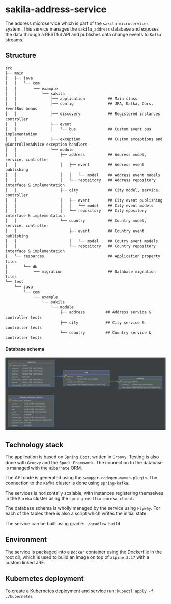 # sakila-address-service

The address microservice which is part of the `sakila-microservices` system. This service manages the
`sakila_address` database and exposes the data through a RESTful API and publishes data change events
to `Kafka` streams.

## Structure

```
src
├── main
│   ├── java
│   │   └── com
│   │       └── example
│   │           └── sakila
│   │               ├── application          ## Main class
│   │               ├── config               ## JPA, Kafka, Cors, EventBus beans
│   │               ├── discovery            ## Registered instances controller
│   │               ├── event
│   │               │   └── bus              ## Custom event bus implementation
│   │               ├── exception            ## Custom exceptions and @ControllerAdvice exception handlers
│   │               └── module
│   │                   ├── address          ## Address model, service, controller
│   │                   │   ├── event        ## Address event publishing
│   │                   │   │   └── model    ## Address event models
│   │                   │   └── repository   ## Address repository interface & implementation
│   │                   ├── city             ## City model, service, controller
│   │                   │   ├── event        ## City event publishing
│   │                   │   │   └── model    ## City event models
│   │                   │   └── repository   ## City epository interface & implementation
│   │                   └── country          ## Country model, service, controller
│   │                       ├── event        ## Country event publishing
│   │                       │   └── model    ## Coutry event models
│   │                       └── repository   ## Country repository interface & implementation
│   └── resources                            ## Application property files
│       └── db
│           └── migration                    ## Database migration files
└── test
    └── java
        └── com
            └── example
                └── sakila
                    └── module
                        ├── address         ## Address service & controller tests
                        ├── city            ## City service & controller tests
                        └── country         ## Country service & controller tests
```

#### Database schema

![DatabaseSchema](sakila-address-schema.png)

## Technology stack

The application is based on `Spring Boot`, written in `Groovy`. Testing is also done with `Groovy`
and the `Spock Framework`. The connection to the database is managed with the `Hibernate` ORM.

The API code is generated using the `swagger-codegen-maven-plugin`. The connection to the `Kafka`
cluster is done using `spring-kafka`.

The services is horizontally scalable, with instances registering themselves in the `Eureka` cluster
using the `spring-netflix-eureka-client`.

The database schema is wholly managed by the service using `Flyway`. For each of the tables there is
also a script which writes the initial state.

The service can be built using gradle:
`./gradlew build`

## Environment

The service is packaged into a `Docker` container using the Dockerfile in the root dir, which is used
to build an image on top of `alpine:3.17` with a custom linked JRE.

## Kubernetes deployment

To create a Kubernetes deployment and service run:
`kubectl apply -f ./kubernetes`
